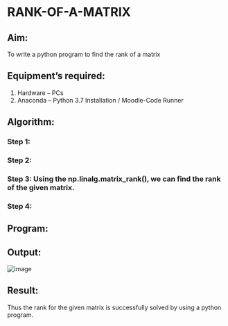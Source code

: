 # RANK-OF-A-MATRIX
## Aim:
To write a python program to find the rank of a matrix
## Equipment’s required:
1. 	Hardware – PCs
2. 	Anaconda – Python 3.7 Installation / Moodle-Code Runner
## Algorithm:
### Step 1: 
### Step 2: 
### Step 3: Using the np.linalg.matrix_rank(), we can find the rank of the given matrix.
### Step 4: 
## Program:
## Output:
![image](https://github.com/Sanafathima95773/RANK-OF-A-MATRIX/assets/147084627/1d3f753f-1393-42ff-b80a-8cd08bfbd1f1)

## Result:
Thus the rank for the given matrix is successfully solved by  using a python program.

